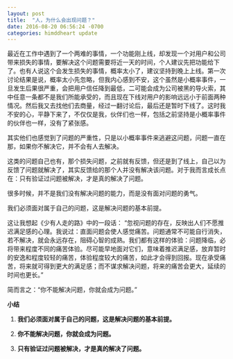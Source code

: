 ```yaml
---
layout: post
title:  "人，为什么会出现问题？"
date: 2016-08-20 06:56:24 -0700
categories: himddheart update
---
```


最近在工作中遇到了一个两难的事情，一个功能刚上线，却发现一个对用户和公司带来损失的事情，要解决这个问题需要将近一天的时间，个人建议先把功能给下了。也有人说这个会发生损失的事情，概率太小了，建议坚持到晚上上线。第一次讨论结果是说，概率太小先忽略，但我内心感到不安，这个虽然是小概率事件，一旦发生后果很严重，会把用户信任降到最低，二可能会成为公司被黑的导火索，其中任意一条都不是我们所能承受的，而且现在下线对用户的影响远远小于前面两种情况。然后我又去找他们去商量，经过一翻讨论后，最后还是暂时下线了。这时我不安的心，平静下来了，不仅仅是我，伙伴们也一样，包括之前坚持是小概率事件的伙伴也一样，没有了紧张感。

其实他们也感觉到了问题的严重性，只是以小概率事件来逃避这问题，问题一直在那，如果你不解决它，并不会有人去解决。

这类的问题自己也有，那个损失问题，之前就有反馈，但还是到了线上，自己以为反馈了问题就解决了，其实反馈给的那个人并没有解决该问题。对于我而言成长点在：只有验证过问题被解决，才是真的解决了问题。

很多时候，并不是我们没有解决问题的能力，而是没有面对问题的勇气。

我们必须面对属于自己的问题，这是解决问题的基本前提。

这让我想起《少有人走的路》中的一段话：
“忽视问题的存在，反映出人们不愿推迟满足感的心理。我说过：直面问题会使人感觉痛苦。问题通常不可能自行消失，若不解决，就会永远存在，阻碍心智的成熟。我们都有这样的体验：问题降临，必将带来程度不同的痛苦体验。尽可能早地面对它们，意味着推迟满足感，放弃暂时的安逸和程度较轻的痛苦，体验程度较大的痛苦，如此才会得到回报。现在承受痛苦，将来就可得到更大的满足感；而不谋求解决问题，将来的痛苦会更大，延续的时间也更长。”

简而言之：“你不能解决问题，你就会成为问题。”

**小结**

1. **我们必须面对属于自己的问题，这是解决问题的基本前提。**

2. **你不能解决问题，你就会成为问题。**

3. **只有验证过问题被解决，才是真的解决了问题。**
